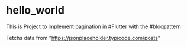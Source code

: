 # hello_world

This is Project to implement pagination in #Flutter​ with the #bloc​ pattern

Fetchs data from "https://jsonplaceholder.typicode.com/posts"